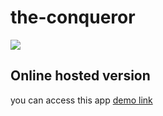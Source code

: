 # the-conqueror

![](https://github.com/boscan-alexandru/the-conqueror/blob/main/app_preview_video.gif)

## Online hosted version

you can access this app [demo link](https://conqueror.boscan-alexandru.dev)

